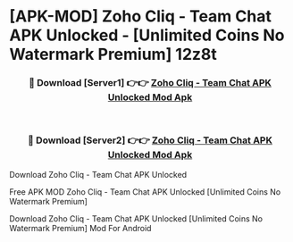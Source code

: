 # [APK-MOD] Zoho Cliq - Team Chat APK Unlocked - [Unlimited Coins No Watermark Premium] 12z8t



<div align="center">
<h3>🔴 Download [Server1] 👉👉 <a href="https://momento.my/?title=Zoho_Cliq_-_Team_Chat_APK_Unlocked">Zoho Cliq - Team Chat APK Unlocked Mod Apk</a></h3><br>

<h3>🔴 Download [Server2] 👉👉 <a href="https://momento.my/?title=Zoho_Cliq_-_Team_Chat_APK_Unlocked">Zoho Cliq - Team Chat APK Unlocked Mod Apk</a></h3>
</div>



Download Zoho Cliq - Team Chat APK Unlocked 

Free APK MOD Zoho Cliq - Team Chat APK Unlocked [Unlimited Coins No Watermark Premium]

Download Zoho Cliq - Team Chat APK Unlocked [Unlimited Coins No Watermark Premium] Mod For Android
